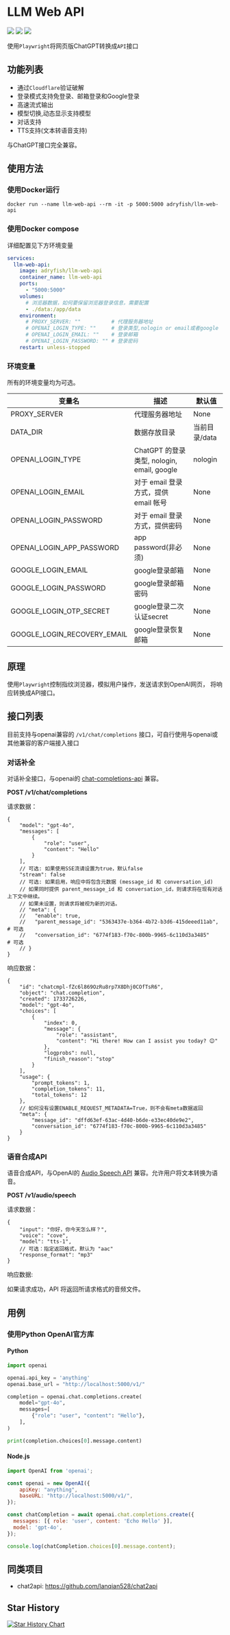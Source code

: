 # LLM Web API

[![](https://img.shields.io/github/license/adryfish/llm-web-api.svg)](LICENSE)
![](https://img.shields.io/github/stars/adryfish/llm-web-api.svg)
![](https://img.shields.io/github/forks/adryfish/llm-web-api.svg)

使用`Playwright`将网页版ChatGPT转换成`API`接口

## 功能列表
 - 通过`Cloudflare`验证破解
 - 登录模式支持免登录、邮箱登录和Google登录
 - 高速流式输出
 - 模型切换,动态显示支持模型
 - 对话支持
 - TTS支持(文本转语音支持)

与ChatGPT接口完全兼容。

## 使用方法

### 使用Docker运行

```shell
docker run --name llm-web-api --rm -it -p 5000:5000 adryfish/llm-web-api
```

### 使用Docker compose

详细配置见下方环境变量

```yml
services:
  llm-web-api:
    image: adryfish/llm-web-api
    container_name: llm-web-api
    ports:
      - "5000:5000"
    volumes:
      # 浏览器数据，如何要保留浏览器登录信息，需要配置
      - ./data:/app/data
    environment:
      # PROXY_SERVER: ""          # 代理服务器地址
      # OPENAI_LOGIN_TYPE: ""     # 登录类型,nologin or email或者google
      # OPENAI_LOGIN_EMAIL: ""    # 登录邮箱
      # OPENAI_LOGIN_PASSWORD: "" # 登录密码
    restart: unless-stopped
```

### 环境变量

所有的环境变量均为可选。

| 变量名                 | 描述                                    | 默认值  |
|-----------------------|----------------------------------------|--------|
| PROXY_SERVER          | 代理服务器地址                            | None     |
| DATA_DIR              | 数据存放目录                         | 当前目录/data   |
| OPENAI_LOGIN_TYPE     | ChatGPT 的登录类型, nologin, email, google    | nologin|
| OPENAI_LOGIN_EMAIL    | 对于 email 登录方式，提供 email 帐号        | None     |
| OPENAI_LOGIN_PASSWORD | 对于 email 登录方式，提供密码               | None     |
| OPENAI_LOGIN_APP_PASSWORD | app password(非必须)  | None     |
| GOOGLE_LOGIN_EMAIL    | google登录邮箱 | None      |
| GOOGLE_LOGIN_PASSWORD    | google登录邮箱密码 | None      |
| GOOGLE_LOGIN_OTP_SECRET    | google登录二次认证secret  | None      |
| GOOGLE_LOGIN_RECOVERY_EMAIL    | google登录恢复邮箱  | None      |


## 原理
使用`Playwright`控制指纹浏览器，模拟用户操作，发送请求到OpenAI网页， 将响应转换成API接口。

## 接口列表

目前支持与openai兼容的 `/v1/chat/completions` 接口，可自行使用与openai或其他兼容的客户端接入接口

### 对话补全

对话补全接口，与openai的 [chat-completions-api](https://platform.openai.com/docs/api-reference/chat) 兼容。

**POST /v1/chat/completions**

请求数据：
```jsonc
{
    "model": "gpt-4o",
    "messages": [
        {
            "role": "user",
            "content": "Hello"
        }
    ],
    // 可选: 如果使用SSE流请设置为true，默认false
    "stream": false
    // 可选: 如果启用，响应中将包含元数据 (message_id 和 conversation_id)
    // 如果同时提供 parent_message_id 和 conversation_id，则请求将在现有对话上下文中继续。
    // 如果未设置，则请求将被视为新的对话。
    // "meta": {
    //   "enable": true,
    //   "parent_message_id": "5363437e-b364-4b72-b3d6-415deeed11ab", # 可选
    //   "conversation_id": "6774f183-f70c-800b-9965-6c110d3a3485"    # 可选 
    // }
}
```

响应数据：
```jsonc
{
    "id": "chatcmpl-fZc6l869OzRu8rp7X8Dhj0COfTsR6",
    "object": "chat.completion",
    "created": 1733726226,
    "model": "gpt-4o",
    "choices": [
        {
            "index": 0,
            "message": {
                "role": "assistant",
                "content": "Hi there! How can I assist you today? 😊"
            },
            "logprobs": null,
            "finish_reason": "stop"
        }
    ],
    "usage": {
        "prompt_tokens": 1,
        "completion_tokens": 11,
        "total_tokens": 12
    },
    // 如何没有设置ENABLE_REQUEST_METADATA=True，则不会有meta数据返回
    "meta": {
        "message_id": "dffd63ef-63ac-4d40-b6de-e33ec40de9e2",
        "conversation_id": "6774f183-f70c-800b-9965-6c110d3a3485"
    }
}
```

### 语音合成API

语音合成API，与OpenAI的 [Audio Speech API](https://platform.openai.com/docs/api-reference/audio) 兼容。允许用户将文本转换为语音。

**POST /v1/audio/speech**

请求数据：
```jsonc
{
    "input": "你好，你今天怎么样？",
    "voice": "cove",
    "model": "tts-1",
    // 可选：指定返回格式，默认为 "aac"
    "response_format": "mp3"
}
```

响应数据:

如果请求成功，API 将返回所请求格式的音频文件。


## 用例
### 使用Python OpenAI官方库
#### Python
```python
import openai

openai.api_key = 'anything'
openai.base_url = "http://localhost:5000/v1/"

completion = openai.chat.completions.create(
    model="gpt-4o",
    messages=[
        {"role": "user", "content": "Hello"},
    ],
)

print(completion.choices[0].message.content)
```

#### Node.js

```javascript
import OpenAI from 'openai';

const openai = new OpenAI({
	apiKey: "anything",
	baseURL: "http://localhost:5000/v1/",
});

const chatCompletion = await openai.chat.completions.create({
  messages: [{ role: 'user', content: 'Echo Hello' }],
  model: 'gpt-4o',
});

console.log(chatCompletion.choices[0].message.content);
```


## 同类项目 
  - chat2api: https://github.com/lanqian528/chat2api

## Star History

[![Star History Chart](https://api.star-history.com/svg?repos=adryfish/llm-web-api&type=Date)](https://star-history.com/#adryfish/llm-web-api&Date)
